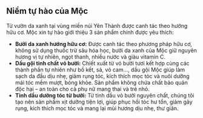 ﻿## Niềm tự hào của Mộc

Từ vườn da xanh tại vùng miền núi Yên Thành được canh tác theo hướng hữu cơ. Mộc xin tự hào giới thiệu 3 sản phẩm chính được yêu thích:
 - **Bưởi da xanh hướng hữu cơ:** Được canh tác theo phương pháp hữu cơ, không sử dụng thuốc trừ sâu hóa học, bưởi da xanh của Mộc giữ nguyên hương vị tự nhiên, ngọt thanh, nhiều nước và giàu vitamin C.
 - **Dầu gội tinh chất vỏ bưởi:** Chiết xuất từ vỏ bưởi tươi kết hợp cùng các thành phần tự nhiên như bồ kết, sả, vỏ cam…, dầu gội Mộc giúp làm sạch da đầu dịu nhẹ, giảm rụng tóc, kích thích mọc tóc và nuôi dưỡng mái tóc mềm mượt, bóng khỏe. Sản phẩm không chứa chất bảo quản độc hại – an toàn cho cả phụ nữ mang thai và trẻ nhỏ.
 - **Tinh dầu dưỡng tóc từ bưởi:** Từ tinh dầu vỏ bưởi nguyên chất, chúng tôi tạo nên sản phẩm xịt dưỡng tiện lợi, giúp phục hồi tóc hư tổn, giảm gãy rụng, kích thích mọc tóc và mang lại mùi hương dịu nhẹ, thư giãn.

